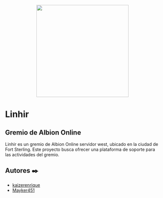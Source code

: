 <p align="center"><a href="#" target="_blank"><img src="https://drive.google.com/uc?export=download&id=1eCCIrPRB9jp3qjfr1jzjHtz2qqnkGC2k" width="300"></a></p>

# Linhir
## Gremio de Albion Online

Linhir es un gremio de Albion Online servidor west, ubicado en la ciudad de Fort Sterling. 
Este proyecto busca ofrecer una plataforma de soporte para las actividades del gremio. 

## Autores ✒️
* [kaizerenrique](https://github.com/kaizerenrique)
* [Mayker451](https://github.com/michaelsandino)
